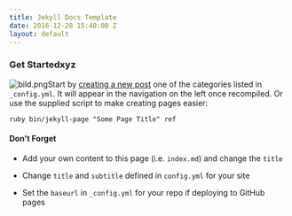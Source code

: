 ```yaml
---
title: Jekyll Docs Template
date: 2016-12-28 15:40:00 Z
layout: default
---
```


### Get Startedxyz

![bild.png](/uploads/bild.png)Start by [creating a new post](http://jekyllrb.com/docs/posts/) one of the categories listed in `_config.yml`. It will appear in the navigation on the left once recompiled. Or use the supplied script to make creating pages easier:

    ruby bin/jekyll-page "Some Page Title" ref

#### Don't Forget

* Add your own content to this page (i.e. `index.md`) and change the `title`

* Change `title` and `subtitle` defined in `config.yml` for your site

* Set the `baseurl` in `_config.yml` for your repo if deploying to GitHub pages